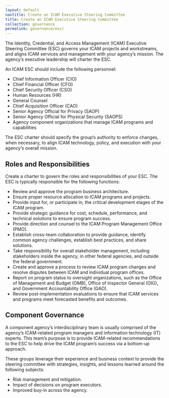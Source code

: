 ```yaml
---
layout: default
navtitle: Create an ICAM Executive Steering Committee
title: Create an ICAM Executive Steering Committee
collection: governance
permalink: governance/esc/
---
```


The Identity, Credential, and Access Management (ICAM) Executive Steering Committee (ESC) governs your ICAM projects and workstreams, and aligns ICAM services and management with your agency’s mission. The agency’s executive leadership will charter the ESC.

An ICAM ESC should include the following personnel:

- Chief Information Officer (CIO)
- Chief Financial Officer (CFO)
- Chief Security Officer (CSO)
- Human Resources (HR)
- General Counsel
- Chief Acquisition Officer (CAO)
- Senior Agency Official for Privacy (SAOP)
- Senior Agency Official for Physical Security (SAOPS)
- Agency component organizations that manage ICAM programs and capabilities

The ESC charter should specify the group‘s authority to enforce changes, when necessary, to align ICAM technology, policy, and execution with your agency‘s overall mission.

## Roles and Responsibilities

Create a charter to govern the roles and responsibilities of your ESC. The ESC is typically responsible for the following functions:

- Review and approve the program business architecture.
- Ensure proper resource allocation to ICAM programs and projects.
- Provide input for, or participate in, the critical development stages of the ICAM program.
- Provide strategic guidance for cost, schedule, performance, and technical solutions to ensure program success.
- Provide direction and counsel to the ICAM Program Management Office (PMO).
- Establish cross-team collaboration to provide guidance, identify common agency challenges, establish best practices, and share solutions.
- Take responsibility for overall stakeholder management, including stakeholders inside the agency, in other federal agencies, and outside the federal government.
- Create and approve a process to review ICAM program changes and resolve disputes between ICAM and individual program offices.
- Report on program status to oversight organizations, such as the Office of Management and Budget (OMB), Office of Inspector General (OIG), and Government Accountability Office (GAO).
- Review post-implementation evaluations to ensure that ICAM services and programs meet forecasted benefits and outcomes.

## Component Governance

A component agency’s interdisciplinary team is usually comprised of the agency’s ICAM-related program managers and information technology (IT) experts. This team’s purpose is to provide ICAM-related recommendations to the ESC to help drive the ICAM program’s success via a bottom-up approach.

These groups leverage their experience and business context to provide the steering committee with strategies, insights, and lessons learned around the following subjects:

- Risk management and mitigation.
- Impact of decisions on program executors.
- Improved buy-in across the agency.
